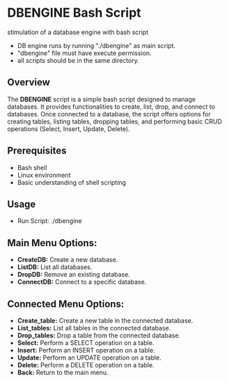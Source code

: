 # DBENGINE Bash Script
stimulation of a database engine with bash script
- DB engine runs by running "./dbengine" as main script.
- "dbengine" file must have execute permission.
- all scripts should be in the same directory.

## Overview

The **DBENGINE** script is a simple bash script designed to manage databases. It provides functionalities to create, list, drop, and connect to databases. Once connected to a database, the script offers options for creating tables, listing tables, dropping tables, and performing basic CRUD operations (Select, Insert, Update, Delete).

## Prerequisites

- Bash shell
- Linux environment
- Basic understanding of shell scripting

## Usage
- Run Script: ./dbengine

## Main Menu Options:

- **CreateDB:** Create a new database.
- **ListDB:** List all databases.
- **DropDB:** Remove an existing database.
- **ConnectDB:** Connect to a specific database.

## Connected Menu Options:

- **Create_table:** Create a new table in the connected database.
- **List_tables:** List all tables in the connected database.
- **Drop_tables:** Drop a table from the connected database.
- **Select:** Perform a SELECT operation on a table.
- **Insert:** Perform an INSERT operation on a table.
- **Update:** Perform an UPDATE operation on a table.
- **Delete:** Perform a DELETE operation on a table.
- **Back:** Return to the main menu.


